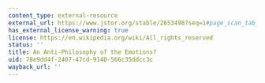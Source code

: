 ```yaml
---
content_type: external-resource
external_url: https://www.jstor.org/stable/2653498?seq=1#page_scan_tab_contents
has_external_license_warning: true
license: https://en.wikipedia.org/wiki/All_rights_reserved
status: ''
title: An Anti-Philosophy of the Emotions?
uid: 78e9dd4f-2407-47cd-9140-566c35ddcc3c
wayback_url: ''
---
```

